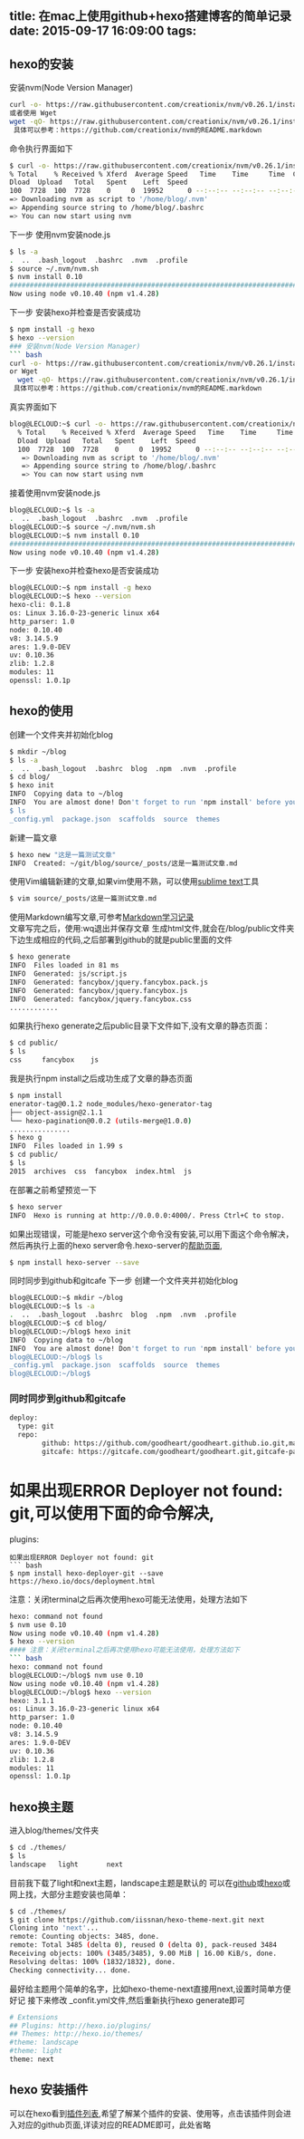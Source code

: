 title: 在mac上使用github+hexo搭建博客的简单记录
date: 2015-09-17 16:09:00
tags:
---

## hexo的安装
安装nvm(Node Version Manager)
``` bash
curl -o- https://raw.githubusercontent.com/creationix/nvm/v0.26.1/install.sh | bash
或者使用 Wget
wget -qO- https://raw.githubusercontent.com/creationix/nvm/v0.26.1/install.sh | bash
 具体可以参考：https://github.com/creationix/nvm的README.markdown 
```
命令执行界面如下
``` bash
$ curl -o- https://raw.githubusercontent.com/creationix/nvm/v0.26.1/install.sh | bash
% Total    % Received % Xferd  Average Speed   Time    Time     Time  Current
Dload  Upload   Total   Spent    Left  Speed
100  7728  100  7728    0     0  19952      0 --:--:-- --:--:-- --:--:-- 19917
=> Downloading nvm as script to '/home/blog/.nvm'
=> Appending source string to /home/blog/.bashrc
=> You can now start using nvm
```
下一步 使用nvm安装node.js
``` bash
$ ls -a
.  ..  .bash_logout  .bashrc  .nvm  .profile
$ source ~/.nvm/nvm.sh 
$ nvm install 0.10
######################################################################## 100.0%
Now using node v0.10.40 (npm v1.4.28)
```
下一步 安装hexo并检查是否安装成功
``` bash
$ npm install -g hexo
$ hexo --version
### 安装nvm(Node Version Manager)
``` bash
curl -o- https://raw.githubusercontent.com/creationix/nvm/v0.26.1/install.sh | bash
or Wget
  wget -qO- https://raw.githubusercontent.com/creationix/nvm/v0.26.1/install.sh | bash
 具体可以参考：https://github.com/creationix/nvm的README.markdown 
```
 真实界面如下
``` bash
blog@LECLOUD:~$ curl -o- https://raw.githubusercontent.com/creationix/nvm/v0.26.1/install.sh | bash
  % Total    % Received % Xferd  Average Speed   Time    Time     Time  Current
  Dload  Upload   Total   Spent    Left  Speed
  100  7728  100  7728    0     0  19952      0 --:--:-- --:--:-- --:--:-- 19917
   => Downloading nvm as script to '/home/blog/.nvm'
   => Appending source string to /home/blog/.bashrc
   => You can now start using nvm
```
接着使用nvm安装node.js
``` bash
blog@LECLOUD:~$ ls -a
.  ..  .bash_logout  .bashrc  .nvm  .profile
blog@LECLOUD:~$ source ~/.nvm/nvm.sh 
blog@LECLOUD:~$ nvm install 0.10
######################################################################## 100.0%
Now using node v0.10.40 (npm v1.4.28)
```
下一步 安装hexo并检查hexo是否安装成功
``` bash
blog@LECLOUD:~$ npm install -g hexo
blog@LECLOUD:~$ hexo --version
hexo-cli: 0.1.8
os: Linux 3.16.0-23-generic linux x64
http_parser: 1.0
node: 0.10.40
v8: 3.14.5.9
ares: 1.9.0-DEV
uv: 0.10.36
zlib: 1.2.8
modules: 11
openssl: 1.0.1p
```

## hexo的使用
创建一个文件夹并初始化blog
``` bash
$ mkdir ~/blog
$ ls -a
.  ..  .bash_logout  .bashrc  blog  .npm  .nvm  .profile
$ cd blog/
$ hexo init
INFO  Copying data to ~/blog
INFO  You are almost done! Don't forget to run 'npm install' before you start blogging with Hexo!
$ ls
_config.yml  package.json  scaffolds  source  themes
```

新建一篇文章
``` bash
$ hexo new "这是一篇测试文章"
INFO  Created: ~/git/blog/source/_posts/这是一篇测试文章.md
```
使用Vim编辑新建的文章,如果vim使用不熟，可以使用[sublime text](/2015/09/18/使用sublime-text写Markdown并预览/)工具
``` bash
$ vim source/_posts/这是一篇测试文章.md 
```
使用Markdown编写文章,可参考[Markdown学习记录](/2015/09/19/Markdown学习记录/)   
文章写完之后，使用:wq退出并保存文章
生成html文件,就会在/blog/public文件夹下边生成相应的代码,之后部署到github的就是public里面的文件
``` bash
$ hexo generate
INFO  Files loaded in 81 ms
INFO  Generated: js/script.js
INFO  Generated: fancybox/jquery.fancybox.pack.js
INFO  Generated: fancybox/jquery.fancybox.js
INFO  Generated: fancybox/jquery.fancybox.css
............
```
如果执行hexo generate之后public目录下文件如下,没有文章的静态页面：
``` bash
$ cd public/
$ ls
css		fancybox	js
```
我是执行npm install之后成功生成了文章的静态页面
``` bash
$ npm install
enerator-tag@0.1.2 node_modules/hexo-generator-tag
├── object-assign@2.1.1
└── hexo-pagination@0.0.2 (utils-merge@1.0.0)
...............
$ hexo g
INFO  Files loaded in 1.99 s
$ cd public/
$ ls
2015  archives  css  fancybox  index.html  js
```
在部署之前希望预览一下
``` bash
$ hexo server
INFO  Hexo is running at http://0.0.0.0:4000/. Press Ctrl+C to stop.
```
如果出现错误，可能是hexo server这个命令没有安装,可以用下面这个命令解决，然后再执行上面的hexo server命令.hexo-server的[帮助页面](https://hexo.io/docs/server.html),

``` bash
$ npm install hexo-server --save
```
同时同步到github和gitcafe
下一步 创建一个文件夹并初始化blog
``` bash
blog@LECLOUD:~$ mkdir ~/blog
blog@LECLOUD:~$ ls -a
.  ..  .bash_logout  .bashrc  blog  .npm  .nvm  .profile
blog@LECLOUD:~$ cd blog/
blog@LECLOUD:~/blog$ hexo init
INFO  Copying data to ~/blog
INFO  You are almost done! Don't forget to run 'npm install' before you start blogging with Hexo!
blog@LECLOUD:~/blog$ ls
_config.yml  package.json  scaffolds  source  themes
blog@LECLOUD:~/blog$ 
```
### 同时同步到github和gitcafe
``` bash
deploy:
  type: git
  repo: 
        github: https://github.com/goodheart/goodheart.github.io.git,master
        gitcafe: https://gitcafe.com/goodheart/goodheart.git,gitcafe-pages 
```
如果出现ERROR Deployer not found: git,可以使用下面的命令解决,
=======
plugins:
```
如果出现ERROR Deployer not found: git
``` bash
$ npm install hexo-deployer-git --save
https://hexo.io/docs/deployment.html
```
注意：关闭terminal之后再次使用hexo可能无法使用，处理方法如下
``` bash
hexo: command not found
$ nvm use 0.10
Now using node v0.10.40 (npm v1.4.28)
$ hexo --version
#### 注意：关闭terminal之后再次使用hexo可能无法使用，处理方法如下
``` bash
hexo: command not found
blog@LECLOUD:~/blog$ nvm use 0.10
Now using node v0.10.40 (npm v1.4.28)
blog@LECLOUD:~/blog$ hexo --version
hexo: 3.1.1
os: Linux 3.16.0-23-generic linux x64
http_parser: 1.0
node: 0.10.40
v8: 3.14.5.9
ares: 1.9.0-DEV
uv: 0.10.36
zlib: 1.2.8
modules: 11
openssl: 1.0.1p
```
## hexo换主题
进入blog/themes/文件夹
``` bash 
$ cd ./themes/
$ ls
landscape	light		next
```
目前我下载了light和next主题，landscape主题是默认的
可以在[github](https://github.com/search?utf8=%E2%9C%93&q=hexo-theme)或[hexo](https://hexo.io/themes/)或网上找，大部分主题安装也简单：
``` bash
$ cd ./themes/
$ git clone https://github.com/iissnan/hexo-theme-next.git next
Cloning into 'next'...
remote: Counting objects: 3485, done.
remote: Total 3485 (delta 0), reused 0 (delta 0), pack-reused 3484
Receiving objects: 100% (3485/3485), 9.00 MiB | 16.00 KiB/s, done.
Resolving deltas: 100% (1832/1832), done.
Checking connectivity... done.
```
最好给主题用个简单的名字，比如hexo-theme-next直接用next,设置时简单方便好记
接下来修改 _confit.yml文件,然后重新执行hexo generate即可

``` bash
# Extensions
## Plugins: http://hexo.io/plugins/
## Themes: http://hexo.io/themes/                                           
#theme: landscape
#theme: light
theme: next
```

## hexo 安装插件
 可以在hexo看到[插件列表](https://hexo.io/plugins/),希望了解某个插件的安装、使用等，点击该插件则会进入对应的github页面,详读对应的README即可，此处省略
```
